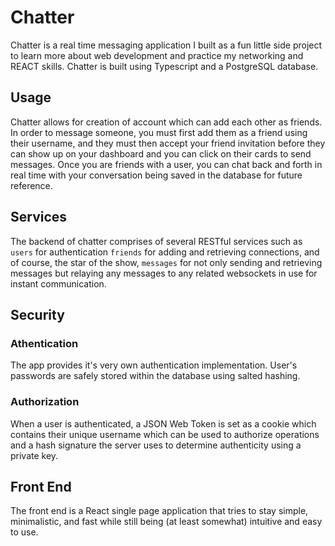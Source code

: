 # Chatter

Chatter is a real time messaging application I built as a fun little side project to learn more about web development and practice my networking and REACT skills. Chatter is built using Typescript and a PostgreSQL database.

## Usage

Chatter allows for creation of account which can add each other as friends. In order to message someone, you must first add them as a friend using their username, and they must then accept your friend invitation before they can show up on your dashboard and you can click on their cards to send messages. Once you are friends with a user, you can chat back and forth in real time with your conversation being saved in the database for future reference.

## Services

The backend of chatter comprises of several RESTful services such as `users` for authentication `friends` for adding and retrieving connections, and of course, the star of the show, `messages` for not only sending and retrieving messages but relaying any messages to any related websockets in use for instant communication.

## Security

### Athentication

The app provides it's very own authentication implementation. User's passwords are safely stored within the database using salted hashing.

### Authorization

When a user is authenticated, a JSON Web Token is set as a cookie which contains their unique username which can be used to authorize operations and a hash signature the server uses to determine authenticity using a private key.

## Front End

The front end is a React single page application that tries to stay simple, minimalistic, and fast while still being (at least somewhat) intuitive and easy to use.
